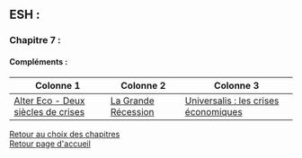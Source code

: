 ## ESH : <br />
### Chapitre 7 : <br />
#### Compléments : <br />

Colonne 1 | Colonne 2 | Colonne 3
|---|---|---|
[Alter Eco - Deux siècles de crises](http://download854.mediafireuserdownload.com/l6d5o4tbenpg/b7ri1a9sg4m8ak8/Alter+%C3%A9co+-+Deux+si%C3%A8cles+de+crise.pdf)   | [La Grande Récession](http://download948.mediafireuserdownload.com/bn3a94rn7nwg/egjmfjvqngbr71d/La+Grande+R%C3%A9cession.pdf) |  [Universalis : les crises économiques](http://download1074.mediafireuserdownload.com/f7bstdo719wg/v70dp8pa22cmtt9/Universalis+crises+%C3%A9conomiques.pdf)


[Retour au choix des chapitres](https://vaihess.github.io/eshece1/esh) <br />
[Retour page d'accueil](https://vaihess.github.io/eshece1)
